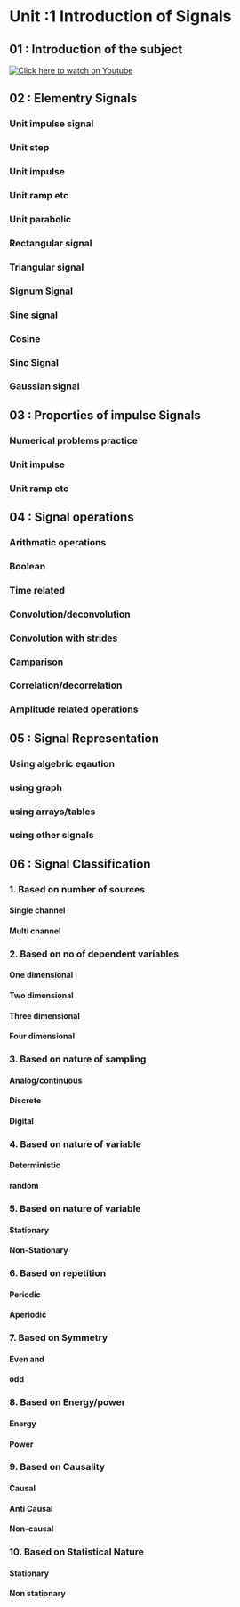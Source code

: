# Unit :1 Introduction of Signals

## 01 : Introduction of the subject
[![Click here to watch on Youtube](http://img.youtube.com/vi/RGQL9oDVZF8&list=PLKy7tXMLcgM1pjSFrbdQ1-prfhRVv4qMj&index=2/maxresdefault.jpg.jpg)](https://youtu.be/c4fokfiygBU?list=PLKy7tXMLcgM1pjSFrbdQ1-prfhRVv4qMj "History of Signals")



## 02 : Elementry Signals
### Unit impulse signal
### Unit step
### Unit impulse
### Unit ramp etc
### Unit parabolic
### Rectangular signal
### Triangular signal
### Signum Signal
### Sine signal
### Cosine
### Sinc Signal
### Gaussian signal


## 03 : Properties of impulse Signals
### Numerical problems practice
### Unit impulse
### Unit ramp etc

## 04 : Signal operations
### Arithmatic operations 
### Boolean
### Time related
### Convolution/deconvolution
### Convolution with strides
### Camparison
### Correlation/decorrelation
### Amplitude related operations


## 05 : Signal Representation
### Using algebric eqaution
### using graph
### using arrays/tables
### using other signals

## 06 : Signal Classification
### 1. Based on number of sources
#### Single channel
#### Multi channel
### 2. Based on no of dependent variables
#### One dimensional
#### Two dimensional
#### Three dimensional
#### Four dimensional
### 3. Based on nature of sampling
#### Analog/continuous
#### Discrete
#### Digital
### 4. Based on nature of variable
#### Deterministic
#### random
### 5. Based on nature of variable
#### Stationary
#### Non-Stationary
### 6. Based on repetition
#### Periodic 
#### Aperiodic
### 7. Based on Symmetry
#### Even and
#### odd
### 8. Based on Energy/power
#### Energy
#### Power
### 9. Based on Causality
#### Causal
#### Anti Causal
#### Non-causal

### 10. Based on Statistical Nature
#### Stationary
#### Non stationary




 